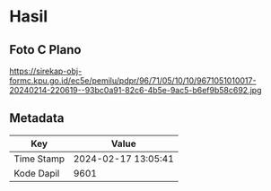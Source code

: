 # Hasil

## Foto C Plano

https://sirekap-obj-formc.kpu.go.id/ec5e/pemilu/pdpr/96/71/05/10/10/9671051010017-20240214-220619--93bc0a91-82c6-4b5e-9ac5-b6ef9b58c692.jpg


## Metadata

| Key        | Value               |
| ---------- | ------------------- |
| Time Stamp | 2024-02-17 13:05:41 |
| Kode Dapil | 9601                |



